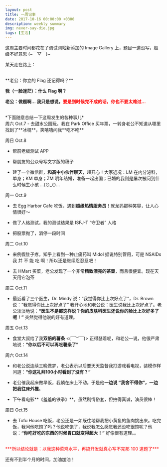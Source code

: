 ```yaml
---
layout: post
title: 一周记事
date: 2017-10-16 00:00:00 +0300
description: weekly summary
img: never-say-die.jpg
tags: [生活]
---
```


这周主要时间都花在了调试网站新添加的 Image Gallery 上，题目一道没写，超级不好意思 (~￣▽￣)~ 

某天走在路上：

<br>
**老公：你立的 Flag 还记得吗？**

**我（一脸迷茫）：什么 Flag 啊？**

**老公：做题啊... 我只是想说，<span style="color:red">要是到时候完不成的话，你也不要太难过...</span>**

<br>
*下面随意总结一下这周发生的各种事儿*

<br>
周六 Oct.7
- 去甜水公园玩。我在 Park Office 买年票，一转身老公不知道从哪里找到了**冰棍**，笑嘻嘻问我**吃不吃**

周日 Oct.8
- 帮前老板测试 APP

- 帮朋友的公众号写文字版的稿子

- 建了一个微信群，**和高中小伙伴聊天**，超开心！大家近况：LM 在内分泌科，单身；KM 单身；ZM 明年结婚，准备一起出国；已婚的我则是屡次被问到什么时候生小孩 …(⊙_⊙… 

周一 Oct.9
- 去 Egg Harbor Cafe 吃饭，遇到**超级热情服务员**！就龙妈那种笑容，让人心情很好～

- 做了人格测试，我的测试结果是 ISFJ-T “守卫者” 人格

- 把股票抛了，消停一段时间

周二 Oct.10
- 来例假肚子疼，知乎上看到一种止痛药叫 Midol 据说特别管用，可是 NSAIDs 我 并 不 能 吃 啊！所以还是继续忍忍忍吧！

- 去 HMart 买菜，老公发现了一个非常**精致漂亮的茶壶**，而且很便宜。现在天天用它泡茶

周三 Oct.11
- 最近看了三个医生，Dr. Mindy 说：“我觉得你比上次好点了”，Dr. Brown说：“我觉得你比上次好点了” 我开心地和老公说：医生说我比上次好点了。老公淡淡地说：**“医生不是都这样说？你的皮肤科医生还说你的脸比上次好多了呢！”** 突然觉得他说的好有道理。

周五 Oct.13
- 食堂大叔给了我**双倍的薯条** <(￣︶￣)> 正得瑟着呢，和老公一说，他很严肃地说：**“你以后不可以再吃薯条了”**

周六 Oct.14
- 和老公说连续三晚做梦，老公表示以后要天天监督我打游戏看电视，装模作样问道：**“你这礼拜100小时看到了没有？”**

- 老公催我起床做早饭，我躺在床上不动。于是他**一边说 “我舍不得你”，一边把我往床外推**。

- 下午看电影**《羞羞的铁拳》**，虽然剧情俗套，但拍得真诚，演员很棒！

周日 Oct.15
- 去 Tofu House 吃饭，老公还是一如既往地帮我把小黄鱼的鱼肉挑出来。吃完饭，我问他吃饱了吗？他说吃饱了，我说我怎么感觉我还没吃很饱呢？他说：**“你吃好吃的东西的时候胃口就变得超大！”** 好像很有道理。。

<br>
<span style="color:red">***所以结论就是：以我这种菜鸡水平，再搞开发就真心写不完那 100 道题了***</span>

还有不到半个月的时间，加油加油！

